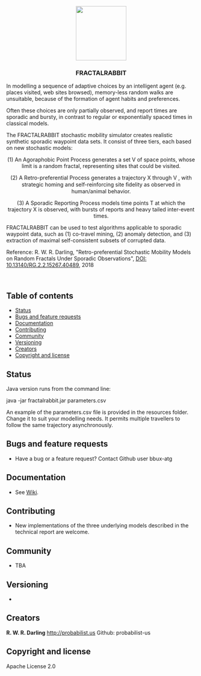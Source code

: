 <p align="center">
  <a href="URL">
    <img src="https://github.com/NationalSecurityAgency/fractalrabbit/blob/master/RabbitProfile.jpg.jpg" alt="" width=134 height=144>
  </a>

  <h3 align="center">FRACTALRABBIT</h3>
<p>
In modelling a sequence of adaptive choices by an intelligent agent (e.g. places visited, web sites browsed), memory-less random walks are unsuitable, because of the formation of agent habits and preferences. 
 </p>

<p>
 Often these choices are only partially observed, and report times are sporadic and bursty, in contrast to regular or exponentially spaced times in classical models. 
</p>

<p>
The FRACTALRABBIT stochastic mobility simulator creates realistic synthetic sporadic waypoint data sets. It consist of three tiers, each based on new stochastic models: </p>

  <p align="center">	
	 (1) An Agoraphobic Point Process generates a set V of space points, whose limit is a random fractal, representing sites that could be visited. </p>

  <p align="center">	(2) A Retro-preferential Process generates a trajectory X through V , with strategic homing and self-reinforcing site ﬁdelity as observed in human/animal behavior. </p>

  <p align="center">	 (3) A Sporadic Reporting Process models time points T at which the trajectory X is observed, with bursts of reports and heavy tailed inter-event times.</p>
  </p>
</p>
<p>
 FRACTALRABBIT can be used to test algorithms applicable to sporadic waypoint data, such as (1) co-travel mining, (2) anomaly detection, and (3) extraction of maximal self-consistent subsets of corrupted data.
<p>
<p>
Reference: R. W. R. Darling, "Retro-preferential Stochastic Mobility Models on Random Fractals Under Sporadic Observations", 
<a href = "https://www.researchgate.net/publication/340741639_Retro-preferential_Stochastic_Mobility_Models_on_Random_Fractals_Under_Sporadic_Observations">DOI: 10.13140/RG.2.2.15267.40489</a>, 2018
<p>

<br>

## Table of contents

- [Status](#status)
- [Bugs and feature requests](#bugs-and-feature-requests)
- [Documentation](#documentation)
- [Contributing](#contributing)
- [Community](#community)
- [Versioning](#versioning)
- [Creators](#creators)
- [Copyright and license](#copyright-and-license)

## Status
Java version runs from the command line:
<p>
	java -jar fractalrabbit.jar parameters.csv</p>
<p>	
An example of the parameters.csv file is provided in the resources folder.
Change it to suit your modelling needs. 
It permits multiple travellers to follow the same trajectory asynchronously.
</p>	

## Bugs and feature requests
- Have a bug or a feature request? Contact Github user bbux-atg

## Documentation
- See <a href="https://github.com/NationalSecurityAgency/fractalrabbit/wiki">Wiki</a>. 

## Contributing
- New implementations of the three underlying models described in the technical report are welcome.

## Community
- TBA

## Versioning
- 

## Creators

**R. W. R. Darling**
http://probabilist.us
Github: probabilist-us

## Copyright and license

Apache License 2.0
